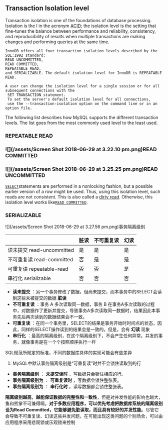 ## Transaction Isolation level

Transaction isolation is one of the foundations of database processing. Isolation is the I in the acronym [ACID](https://dev.mysql.com/doc/refman/8.0/en/glossary.html#glos_acid); the isolation level is the setting that fine-tunes the balance between performance and reliability, consistency, and reproducibility of results when multiple transactions are making changes and performing queries at the same time.

```
InnoDB offers all four transaction isolation levels described by the SQL:1992 standard: 
READ UNCOMMITTED, 
READ COMMITTED, 
REPEATABLE READ, 
and SERIALIZABLE. The default isolation level for InnoDB is REPEATABLE READ.
```

```
A user can change the isolation level for a single session or for all subsequent connections with the
 SET TRANSACTION statement. 
 To set the server's default isolation level for all connections, 
 use the --transaction-isolation option on the command line or in an option file.
```

The following list describes how MySQL supports the different transaction levels. The list goes from the most commonly used level to the least used.

### REPEATABLE READ

### 

### ![](/assets/Screen Shot 2018-06-29 at 3.22.10 pm.png)READ COMMITTED

### ![](/assets/Screen Shot 2018-06-29 at 3.25.25 pm.png)READ UNCOMMITTED

[`SELECT`](https://dev.mysql.com/doc/refman/8.0/en/select.html)statements are performed in a nonlocking fashion, but a possible earlier version of a row might be used. Thus, using this isolation level, such reads are not consistent. This is also called a [dirty read](https://dev.mysql.com/doc/refman/8.0/en/glossary.html#glos_dirty_read). Otherwise, this isolation level works like[`READ COMMITTED`](https://dev.mysql.com/doc/refman/8.0/en/innodb-transaction-isolation-levels.html#isolevel_read-committed).

### SERIALIZABLE

![](/assets/Screen Shot 2018-06-29 at 3.27.56 pm.png)事务隔离级别

|  | 脏读 | 不可重复读 | 幻读 |
| :--- | :--- | :--- | :--- |
| 读未提交 read-uncommitted | 是 | 是 | 是 |
| 不可重复读 read-committed | 否 | 是 | 是 |
| 可重复读 repeatable-read | 否 | 否 | 是 |
| 串行化 serializable | 否 | 否 | 否 |

* **读未提交**
  ：另一个事务修改了数据，但尚未提交，而本事务中的SELECT会读到这些未被提交的数据
  **脏读**
* **不可重复读**
  ：事务 A 多次读取同一数据，事务 B 在事务A多次读取的过程中，对数据作了更新并提交，导致事务A多次读取同一数据时，结果因此本事务先后两次读到的数据结果会不一致。
* **可重复读**
  ：在同一个事务里，SELECT的结果是事务开始时时间点的状态，因此，同样的SELECT操作读到的结果会是一致的。但是，会有
  **幻读**
  现象
* **串行化**
  ：最高的隔离级别，在这个隔离级别下，不会产生任何异常。并发的事务，就像事务是在一个个按照顺序执行一样

SQL规范所规定的标准，不同的数据库具体的实现可能会有些差异

1. MySQL中默认事务隔离级别是“可重复读”时并不会锁住读取到的行

* **事务隔离级别**
  ：
  **未提交读时**
  ，写数据只会锁住相应的行。
* **事务隔离级别为**
  ：
  **可重复读时**
  ，写数据会锁住整张表。
* **事务隔离级别为**
  ：
  **串行化时**
  ，读写数据都会锁住整张表。

**隔离级别越高**，**越能保证数据的完整性和一致性**，但是对并发性能的影响也越大，鱼和熊掌不可兼得啊。**对于多数应用程序，可以优先考虑把数据库系统的隔离级别设为Read Committed，它能够避免脏读取，而且具有较好的并发性能**。尽管它会导致不可重复读、幻读这些并发问题，在可能出现这类问题的个别场合，可以由应用程序采用悲观锁或乐观锁来控制

  


